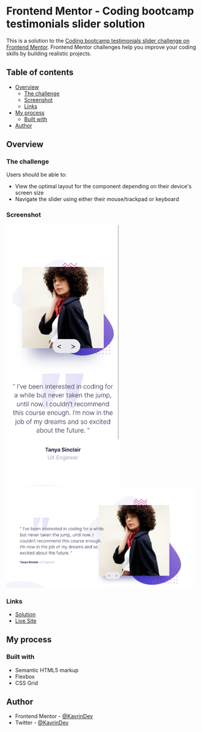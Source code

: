 # Frontend Mentor - Coding bootcamp testimonials slider solution

This is a solution to the [Coding bootcamp testimonials slider challenge on Frontend Mentor](https://www.frontendmentor.io/challenges/coding-bootcamp-testimonials-slider-4FNyLA8JL). Frontend Mentor challenges help you improve your coding skills by building realistic projects.

## Table of contents

-   [Overview](#overview)
    -   [The challenge](#the-challenge)
    -   [Screenshot](#screenshot)
    -   [Links](#links)
-   [My process](#my-process)
    -   [Built with](#built-with)
-   [Author](#author)

## Overview

### The challenge

Users should be able to:

-   View the optimal layout for the component depending on their device's screen size
-   Navigate the slider using either their mouse/trackpad or keyboard

### Screenshot

<img src="./screenshots/mobile.png" width="300">

<img src="./screenshots/desktop.png" width="500">

### Links

-   [Solution](https://github.com/kavrindev/frontendmentor/tree/main/codingBootcamp)
-   [Live Site](https://kavrindev.github.io/frontendmentor/codingBootcamp)

## My process

### Built with

-   Semantic HTML5 markup
-   Flexbox
-   CSS Grid

## Author

-   Frontend Mentor - [@KavrinDev](https://www.frontendmentor.io/profile/KavrinDev)
-   Twitter - [@KavrinDev](https://www.twitter.com/KavrinDev)
